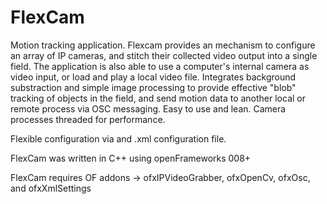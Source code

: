 # FlexCam
Motion tracking application. Flexcam provides an mechanism to configure an array of IP cameras, and stitch their collected video output into a single field. The application is also able to use a computer's internal camera as video input, or load and play a local video file.  Integrates background substraction and simple image processing to provide effective "blob" tracking of objects in the field, and send motion data to another local or remote process via OSC messaging. Easy to use and lean.  Camera processes threaded for performance.

Flexible configuration via and .xml configuration file. 

FlexCam was written in C++ using openFrameworks 008+

FlexCam requires OF addons -> ofxIPVideoGrabber, ofxOpenCv, ofxOsc, and ofxXmlSettings



